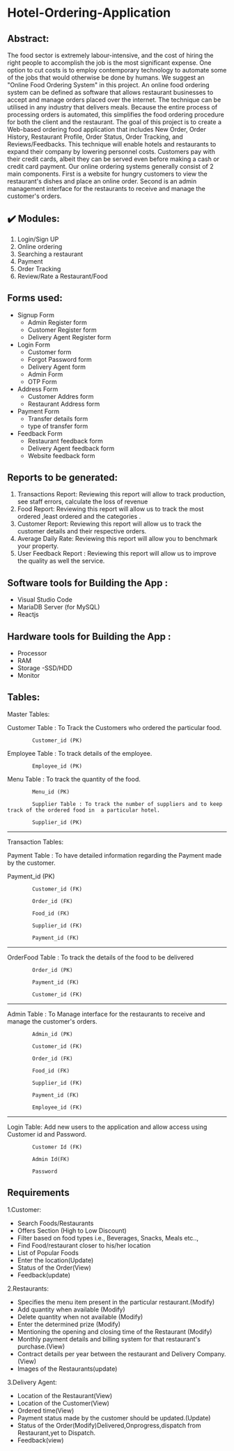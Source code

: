 # Hotel-Ordering-Application
 
## Abstract:
The food sector is extremely labour-intensive, and the cost of hiring the right people to accomplish the job is the most significant expense. One option to cut costs is to employ contemporary technology to automate some of the jobs that would otherwise be done by humans. We suggest an "Online Food Ordering System" in this project. An online food ordering system can be defined as software that allows restaurant businesses to accept and manage orders placed over the internet. The technique can be utilised in any industry that delivers meals. Because the entire process of processing orders is automated, this simplifies the food ordering procedure for both the client and the restaurant. The goal of this project is to create a Web-based ordering food application that includes New Order, Order History, Restaurant Profile, Order Status, Order Tracking, and Reviews/Feedbacks. This technique will enable hotels and restaurants to expand their company by lowering personnel costs. Customers pay with their credit cards, albeit they can be served even before making a cash or credit card payment. Our online ordering systems generally consist of 2 main components. First is a website for hungry customers to view the restaurant's dishes and place an online order. Second is an admin management interface for the restaurants to receive and manage the customer's orders.

## :heavy_check_mark: Modules:

1) Login/Sign UP
2) Online ordering  
3) Searching a restaurant
4) Payment
5) Order Tracking
6) Review/Rate a Restaurant/Food

## Forms used: 

* Signup Form
  * Admin Register form
  * Customer Register form
  * Delivery Agent Register form
* Login Form
  * Customer form
  * Forgot Password form
  * Delivery Agent form
  * Admin Form
  * OTP Form
* Address Form
  * Customer Addres form
  * Restaurant Address form
* Payment Form
  * Transfer details form
  * type of transfer form
* Feedback Form
  * Restaurant feedback form
  * Delivery Agent feedback form
  * Website feedback form

## Reports to be generated:                     
1) Transactions Report: Reviewing this report will allow to track production, see staff errors, calculate the loss of revenue
2) Food Report: Reviewing this report will allow us to track the most ordered ,least ordered and the categories .
3) Customer Report: Reviewing this report will allow us to track the customer details and their respective orders.
4) Average Daily Rate: Reviewing this report will allow you to benchmark your property.
5) User Feedback Report : Reviewing this report will allow us to improve the quality as well the service.

## Software tools for Building the App : 
* Visual Studio Code
* MariaDB Server (for MySQL)
* Reactjs

## Hardware tools for Building the App :
* Processor
* RAM
* Storage -SSD/HDD
* Monitor


## Tables:

Master Tables:

Customer Table : To Track the Customers who ordered the particular food.

            Customer_id (PK)

Employee Table : To track details of the employee.

            Employee_id (PK)

Menu Table : To track the quantity of the food.

            Menu_id (PK)

            Supplier Table : To track the number of suppliers and to keep track of the ordered food in  a particular hotel.

            Supplier_id (PK)

 

 ---------------------------------------------

 

Transaction Tables:

Payment Table : To have detailed information regarding the Payment made by the customer.

Payment_id (PK)

            Customer_id (FK)

            Order_id (FK)

            Food_id (FK)

            Supplier_id (FK)

            Payment_id (FK)  

---------------------------------------------------



OrderFood Table :  To track the details of the food to be delivered

            Order_id (PK)

            Payment_id (FK)

            Customer_id (FK)

---------------------------------------------------



Admin Table : To  Manage interface for the restaurants to receive and manage the customer's orders.

            Admin_id (PK)

            Customer_id (FK)

            Order_id (FK)

            Food_id (FK)

            Supplier_id (FK)

            Payment_id (FK)  

            Employee_id (FK)



----------------------------------------------------

 

 

Login Table: Add new users to the application and allow access using Customer id and Password.

            Customer Id (FK)

            Admin Id(FK)

            Password
            
            
## Requirements
1.Customer:  

* Search Foods/Restaurants 
* Offers Section (High to Low Discount)
* Filter based on food types i.e., Beverages, Snacks, Meals etc..,
* Find Food/restaurant closer to his/her location
* List of Popular Foods
* Enter the location(Update)
* Status of the Order(View)
* Feedback(update)
 
2.Restaurants:

* Specifies the menu item present in the particular restaurant.(Modify)
* Add quantity when available (Modify)
* Delete quantity when not available (Modify)
* Enter the determined prize (Modify)
* Mentioning the opening and closing time of the Restaurant (Modify)
* Monthly payment details and billing system for that restaurant's purchase.(View)
* Contract details per year between the restaurant and Delivery Company.(View)
* Images of the Restaurants(update)
 
3.Delivery Agent:

* Location of the Restaurant(View)
* Location of the Customer(View)
* Ordered time(View)
* Payment status made by the customer should be updated.(Update)
* Status of the Order(Modify)Delivered,Onprogress,dispatch from Restaurant,yet to Dispatch.
* Feedback(view)
